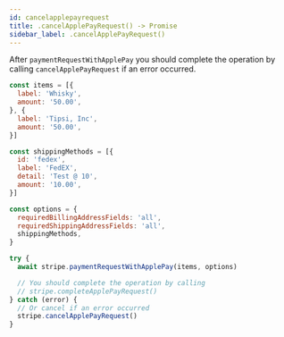 ```yaml
---
id: cancelapplepayrequest
title: .cancelApplePayRequest() -> Promise
sidebar_label: .cancelApplePayRequest()
---
```


After `paymentRequestWithApplePay` you should complete the operation by calling `cancelApplePayRequest` if an error occurred.

```js
const items = [{
  label: 'Whisky',
  amount: '50.00',
}, {
  label: 'Tipsi, Inc',
  amount: '50.00',
}]

const shippingMethods = [{
  id: 'fedex',
  label: 'FedEX',
  detail: 'Test @ 10',
  amount: '10.00',
}]

const options = {
  requiredBillingAddressFields: 'all',
  requiredShippingAddressFields: 'all',
  shippingMethods,
}

try {
  await stripe.paymentRequestWithApplePay(items, options)

  // You should complete the operation by calling
  // stripe.completeApplePayRequest()
} catch (error) {
  // Or cancel if an error occurred
  stripe.cancelApplePayRequest()
}
```
